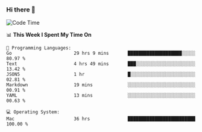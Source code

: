 ### Hi there 👋

<!--
**CrazyCollin/crazycollin** is a ✨ _special_ ✨ repository because its `README.md` (this file) appears on your GitHub profile.

Here are some ideas to get you started:

- 🔭 I’m currently working on ...
- 🌱 I’m currently learning ...
- 👯 I’m looking to collaborate on ...
- 🤔 I’m looking for help with ...
- 💬 Ask me about ...
- 📫 How to reach me: ...
- 😄 Pronouns: ...
- ⚡ Fun fact: ...
-->

<!--START_SECTION:waka-->
![Code Time](http://img.shields.io/badge/Code%20Time-5%2C395%20hrs%204%20mins-blue)

📊 **This Week I Spent My Time On** 

```text
💬 Programming Languages: 
Go                       29 hrs 9 mins       ████████████████████░░░░░   80.97 % 
Text                     4 hrs 49 mins       ███░░░░░░░░░░░░░░░░░░░░░░   13.42 % 
JSON5                    1 hr                █░░░░░░░░░░░░░░░░░░░░░░░░   02.81 % 
Markdown                 19 mins             ░░░░░░░░░░░░░░░░░░░░░░░░░   00.91 % 
YAML                     13 mins             ░░░░░░░░░░░░░░░░░░░░░░░░░   00.63 % 

💻 Operating System: 
Mac                      36 hrs              █████████████████████████   100.00 % 
```


<!--END_SECTION:waka-->

